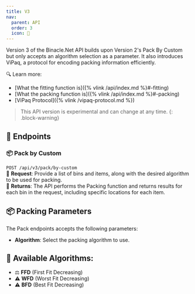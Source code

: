 ```yaml
---
title: V3
nav:
  parent: API
  order: 3
  icon: 🧪
---
```


Version 3 of the Binacle.Net API builds upon Version 2's Pack By Custom but only accepts an algorithm selection as a parameter. It also introduces ViPaq, a protocol for encoding packing information efficiently.

🔍 Learn more:
- [What the fitting function is]({% vlink /api/index.md %}#-fitting)
- [What the packing function is]({% vlink /api/index.md %}#-packing)
- [ViPaq Protocol]({% vlink /vipaq-protocol.md %})

> This API version is experimental and can change at any time.
{: .block-warning}

## 🔌 Endpoints

### 📦 Pack by Custom
`POST /api/v3/pack/by-custom` <br>
📡 **Request**: Provide a list of bins and items, along with the desired algorithm to be used for packing. <br>
📩 **Returns**: The API performs the Packing function and returns results for each bin in the request, including specific locations for each item. <br>

## 📦 Packing Parameters
The Pack endpoints accepts the following parameters:
- **Algorithm**: Select the packing algorithm to use.

## 🧠 Available Algorithms:
- ⚖️ **FFD** (First Fit Decreasing)
- ⚠️ **WFD** (Worst Fit Decreasing)
- ⚠️ **BFD** (Best Fit Decreasing)
